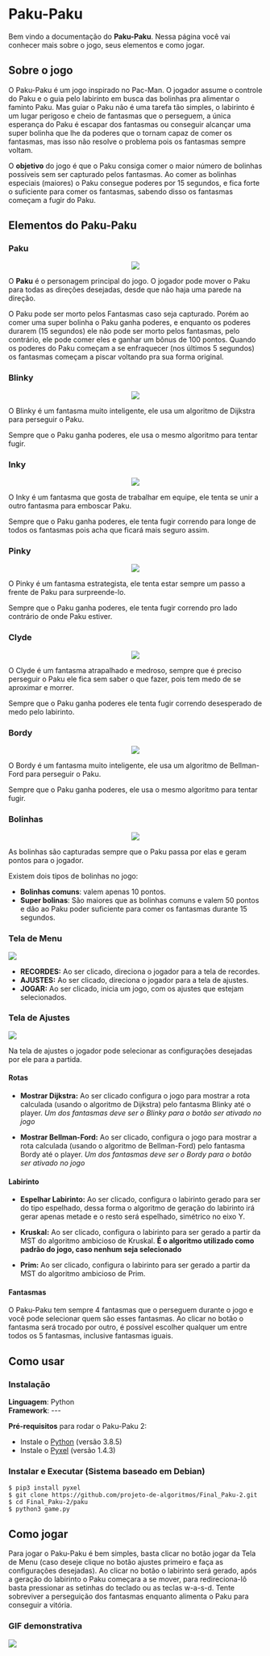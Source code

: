 # Paku-Paku

Bem vindo a documentação do **Paku-Paku**. Nessa página você vai conhecer mais sobre o jogo, seus elementos e como jogar.

## Sobre o jogo
O Paku-Paku é um jogo inspirado no Pac-Man. O jogador assume o controle do Paku e o guia pelo labirinto em busca das bolinhas pra alimentar o faminto Paku. Mas guiar o Paku não é uma tarefa tão simples, o labirinto é um lugar perigoso e cheio de fantasmas que o perseguem, a única esperança do Paku é escapar dos fantasmas ou conseguir alcançar uma super bolinha que lhe da poderes que o tornam capaz de comer os fantasmas, mas isso não resolve o problema pois os fantasmas sempre voltam.

O **objetivo** do jogo é que o Paku consiga comer o maior número de bolinhas possíveis sem ser capturado pelos fantasmas. Ao comer as bolinhas especiais (maiores) o Paku consegue poderes por 15 segundos, e fica forte o suficiente para comer os fantasmas, sabendo disso os fantasmas começam a fugir do Paku.

## Elementos do Paku-Paku

### Paku

<center>
<img src="https://i.imgur.com/p0h1DyT.png"></img>
</center>

O **Paku** é o personagem principal do jogo. O jogador pode mover o Paku para todas as direções desejadas, desde que não haja uma parede na direção.

O Paku pode ser morto pelos Fantasmas caso seja capturado. Porém ao comer uma super bolinha o Paku ganha poderes, e enquanto os poderes durarem (15 segundos) ele não pode ser morto pelos fantasmas, pelo contrário, ele pode comer eles e ganhar um bônus de 100 pontos. Quando os poderes do Paku começam a se enfraquecer (nos últimos 5 segundos) os fantasmas começam a piscar voltando pra sua forma original.


### Blinky

<center>
<img src="https://i.imgur.com/Ta8Q1C8.png"></img>
</center>

O Blinky é um fantasma muito inteligente, ele usa um algoritmo de Dijkstra para perseguir o Paku.

Sempre que o Paku ganha poderes, ele usa o mesmo algoritmo para tentar fugir.

### Inky

<center>
<img src="https://i.imgur.com/QQioYop.png"></img>
</center>

O Inky é um fantasma que gosta de trabalhar em equipe, ele tenta se unir a outro fantasma para emboscar Paku.

Sempre que o Paku ganha poderes, ele tenta fugir correndo para longe de todos os fantasmas pois acha que ficará mais seguro assim.
### Pinky 


<center>
<img src="https://i.imgur.com/vyciGvi.png"></img>
</center>

O Pinky é um fantasma estrategista, ele tenta estar sempre um passo a frente de Paku para surpreende-lo.

Sempre que o Paku ganha poderes, ele tenta fugir correndo pro lado contrário de onde Paku estiver.

### Clyde

<center>
<img src="https://i.imgur.com/5MtDjms.png"></img>
</center>

O Clyde é um fantasma atrapalhado e medroso, sempre que é preciso perseguir o Paku ele fica sem saber o que fazer, pois tem medo de se aproximar e morrer.

Sempre que o Paku ganha poderes ele tenta fugir correndo desesperado de medo pelo labirinto.

### Bordy

<center>
<img src="https://i.imgur.com/fwnpvc6.png"></img>
</center>

O Bordy é um fantasma muito inteligente, ele usa um algoritmo de Bellman-Ford para perseguir o Paku.

Sempre que o Paku ganha poderes, ele usa o mesmo algoritmo para tentar fugir.

### Bolinhas

<center>
<img src="https://i.imgur.com/TEW2Ssu.png"></img>
</center>

As bolinhas são capturadas sempre que o Paku passa por elas e geram pontos para o jogador.

Existem dois tipos de bolinhas no jogo:  

- **Bolinhas comuns**: valem apenas 10 pontos.
- **Super bolinas**: São maiores que as bolinhas comuns e valem 50 pontos e dão ao Paku poder suficiente para comer os fantasmas durante 15 segundos.
### Tela de Menu

![](https://i.imgur.com/3nTtWZt.png)

- **RECORDES:** Ao ser clicado, direciona o jogador para a tela de recordes.
- **AJUSTES:** Ao ser clicado, direciona o jogador para a tela de ajustes.
- **JOGAR:** Ao ser clicado, inicia um jogo, com os ajustes que estejam selecionados.

### Tela de Ajustes

![](https://i.imgur.com/FPYvtrM.png)

Na tela de ajustes o jogador pode selecionar as configurações desejadas por ele para a partida.

#### Rotas
- **Mostrar Dijkstra:** Ao ser clicado configura o jogo para mostrar a rota calculada (usando o algoritmo de Dijkstra) pelo fantasma Blinky até o player. *Um dos fantasmas deve ser o Blinky para o botão ser ativado no jogo*

- **Mostrar Bellman-Ford:** Ao ser clicado, configura o jogo para mostrar a rota calculada (usando o algoritmo de Bellman-Ford) pelo fantasma Bordy até o player. *Um dos fantasmas deve ser o Bordy para o botão ser ativado no jogo*

#### Labirinto
- **Espelhar Labirinto:** Ao ser clicado, configura o labirinto gerado para ser do tipo espelhado, dessa forma o algoritmo de geração do labirinto irá gerar apenas metade e o resto será espelhado, simétrico no eixo Y.

- **Kruskal:** Ao ser clicado, configura o labirinto para ser gerado a partir da MST do algoritmo ambicioso de Kruskal. **É o algoritmo utilizado como padrão do jogo, caso nenhum seja selecionado**

- **Prim:** Ao ser clicado, configura o labirinto para ser gerado a partir da MST do algoritmo ambicioso de Prim. 

#### Fantasmas
O Paku-Paku tem sempre 4 fantasmas que o perseguem durante o jogo e você pode selecionar quem são esses fantasmas. Ao clicar no botão o fantasma será trocado por outro, é possível escolher qualquer um entre todos os 5 fantasmas, inclusive fantasmas iguais.

## Como usar
### Instalação 
**Linguagem**: Python<br>
**Framework**: --- <br>

**Pré-requisitos** para rodar o Paku-Paku 2:  
- Instale o [Python](https://www.python.org/downloads/) (versão 3.8.5)  
- Instale o [Pyxel](https://github.com/kitao/pyxel/blob/master/README.pt.md) (versão 1.4.3)

### Instalar e Executar (Sistema baseado em Debian)

    $ pip3 install pyxel 
    $ git clone https://github.com/projeto-de-algoritmos/Final_Paku-2.git
    $ cd Final_Paku-2/paku
    $ python3 game.py

<!--### Executar via release-->

## Como jogar

Para jogar o Paku-Paku é bem simples, basta clicar no botão jogar da Tela de Menu (caso deseje clique no botão ajustes primeiro e faça as configurações desejadas). Ao clicar no botão o labirinto será gerado, após a geração do labirinto o Paku começara a se mover, para redireciona-lô basta pressionar as setinhas do teclado ou as teclas w-a-s-d. Tente sobreviver a perseguição dos fantasmas enquanto alimenta o Paku para conseguir a vitória.

### GIF demonstrativa

![](https://i.imgur.com/1guR11m.gif)